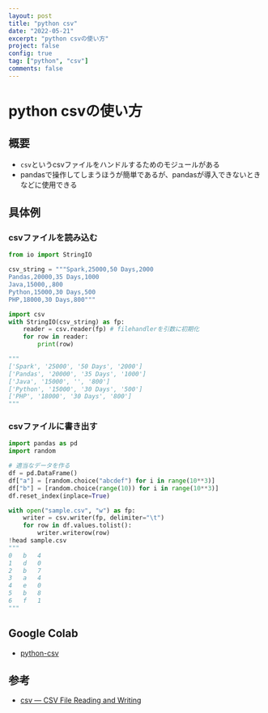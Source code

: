 ```yaml
---
layout: post
title: "python csv"
date: "2022-05-21"
excerpt: "python csvの使い方"
project: false
config: true
tag: ["python", "csv"]
comments: false
---
```


# python csvの使い方

## 概要
 - `csv`というcsvファイルをハンドルするためのモジュールがある
 - pandasで操作してしまうほうが簡単であるが、pandasが導入できないときなどに使用できる


## 具体例

### csvファイルを読み込む

```python
from io import StringIO

csv_string = """Spark,25000,50 Days,2000
Pandas,20000,35 Days,1000
Java,15000,,800
Python,15000,30 Days,500
PHP,18000,30 Days,800"""

import csv
with StringIO(csv_string) as fp:
    reader = csv.reader(fp) # filehandlerを引数に初期化
    for row in reader:
        print(row)

"""
['Spark', '25000', '50 Days', '2000']
['Pandas', '20000', '35 Days', '1000']
['Java', '15000', '', '800']
['Python', '15000', '30 Days', '500']
['PHP', '18000', '30 Days', '800']
"""
```

### csvファイルに書き出す

```python
import pandas as pd
import random

# 適当なデータを作る
df = pd.DataFrame()
df["a"] = [random.choice("abcdef") for i in range(10**3)]
df["b"] = [random.choice(range(10)) for i in range(10**3)]
df.reset_index(inplace=True)

with open("sample.csv", "w") as fp:
    writer = csv.writer(fp, delimiter="\t")
    for row in df.values.tolist():
        writer.writerow(row)
!head sample.csv
"""
0	b	4
1	d	0
2	b	7
3	a	4
4	e	0
5	b	8
6	f	1
"""
```

## Google Colab
 - [python-csv](https://colab.research.google.com/drive/1vtf7wT_jy53eGCGDtP5gEYX2vVY3kM7J?usp=sharing)

## 参考
 - [csv — CSV File Reading and Writing](https://docs.python.org/3/library/csv.html)
